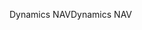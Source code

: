 <span data-ttu-id="695de-101">Dynamics NAV</span><span class="sxs-lookup"><span data-stu-id="695de-101">Dynamics NAV</span></span>
